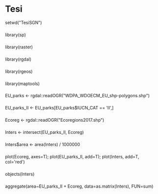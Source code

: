 # Tesi
setwd("TesiSGN")
###
library(sp)
###
library(raster)
###
library(rgdal)
###
library(rgeos)
###
library(maptools)
###
EU_parks <- rgdal::readOGR("WDPA_WDOECM_EU_shp-polygons.shp")
###
EU_parks_II <- EU_parks[EU_parks$IUCN_CAT == 'II',]
###
Ecoreg <- rgdal::readOGR("Ecoregions2017.shp")
###
Inters <- intersect(EU_parks_II, Ecoreg)
###
Inters$area <- area(Inters) / 1000000
###
plot(Ecoreg, axes=T); plot(EU_parks_II, add=T); plot(Inters, add=T, col='red')
###
objects(Inters)
###
aggregate(area~EU_parks_II + Ecoreg, data=as.matrix(Inters), FUN=sum)
